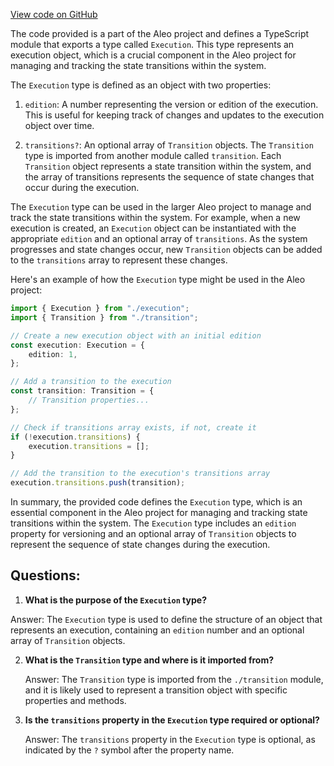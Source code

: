 [View code on GitHub](https://github.com/AleoHQ/aleo/sdk/src/models/execution.d.ts)

The code provided is a part of the Aleo project and defines a TypeScript module that exports a type called `Execution`. This type represents an execution object, which is a crucial component in the Aleo project for managing and tracking the state transitions within the system.

The `Execution` type is defined as an object with two properties:

1. `edition`: A number representing the version or edition of the execution. This is useful for keeping track of changes and updates to the execution object over time.

2. `transitions?`: An optional array of `Transition` objects. The `Transition` type is imported from another module called `transition`. Each `Transition` object represents a state transition within the system, and the array of transitions represents the sequence of state changes that occur during the execution.

The `Execution` type can be used in the larger Aleo project to manage and track the state transitions within the system. For example, when a new execution is created, an `Execution` object can be instantiated with the appropriate `edition` and an optional array of `transitions`. As the system progresses and state changes occur, new `Transition` objects can be added to the `transitions` array to represent these changes.

Here's an example of how the `Execution` type might be used in the Aleo project:

```typescript
import { Execution } from "./execution";
import { Transition } from "./transition";

// Create a new execution object with an initial edition
const execution: Execution = {
    edition: 1,
};

// Add a transition to the execution
const transition: Transition = {
    // Transition properties...
};

// Check if transitions array exists, if not, create it
if (!execution.transitions) {
    execution.transitions = [];
}

// Add the transition to the execution's transitions array
execution.transitions.push(transition);
```

In summary, the provided code defines the `Execution` type, which is an essential component in the Aleo project for managing and tracking state transitions within the system. The `Execution` type includes an `edition` property for versioning and an optional array of `Transition` objects to represent the sequence of state changes during the execution.
## Questions: 
 1. **What is the purpose of the `Execution` type?**

   Answer: The `Execution` type is used to define the structure of an object that represents an execution, containing an `edition` number and an optional array of `Transition` objects.

2. **What is the `Transition` type and where is it imported from?**

   Answer: The `Transition` type is imported from the `./transition` module, and it is likely used to represent a transition object with specific properties and methods.

3. **Is the `transitions` property in the `Execution` type required or optional?**

   Answer: The `transitions` property in the `Execution` type is optional, as indicated by the `?` symbol after the property name.